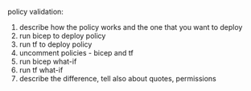 policy validation:

1. describe how the policy works and the one that you want to deploy
2. run bicep to deploy policy
3. run tf to deploy policy
4. uncomment policies - bicep and tf
5. run bicep what-if
6. run tf what-if
7. describe the difference, tell also about quotes, permissions